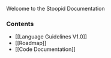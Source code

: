 Welcome to the Stoopid Documentation

### Contents

- [[Language Guidelines V1.0]]
- [[Roadmap]]
- [[Code Documentation]]

